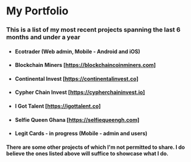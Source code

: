 # My Portfolio

### This is a list of my most recent projects spanning the last 6 months and under a year

- #### Ecotrader (Web admin, Mobile - Android and iOS)
- #### Blockchain Miners [https://blockchaincoinminers.com]
- #### Continental Invest [https://continentalinvest.co]
- #### Cypher Chain Invest [https://cypherchaininvest.io]
- #### I Got Talent [https://igottalent.co]
- #### Selfie Queen Ghana [https://selfiequeengh.com]
- #### Legit Cards - in progress (Mobile - admin and users)

#### There are some other projects of which I'm not permitted to share. I do believe the ones listed above will suffice to showcase what I do.
